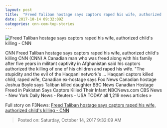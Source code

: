 ```yaml
---
layout: post
title:  "Freed Taliban hostage says captors raped his wife, authorized child's killing - CNN"
date: 2017-10-14 09:32:09Z
categories: cnn-com-top-stories
---
```


![Freed Taliban hostage says captors raped his wife, authorized child's killing - CNN](http://cdn.cnn.com/cnnnext/dam/assets/171012115610-taliban-family-release-1-super-tease.jpg)

CNN Freed Taliban hostage says captors raped his wife, authorized child's killing CNN (CNN) A Canadian man who was freed along with his family after five years in militant captivity in Afghanistan said his captors authorized the killing of one of his children and raped his wife. "The stupidity and the evil of the Haqqani network's ... Haqqani captors killed child, raped wife, Canadian ex-hostage says Fox News Canadian hostage Joshua Boyle says Taliban killed daughter BBC News Canadian Hostage Freed in Pakistan Says Captors Killed Their Infant NBCNews.com CBS News - New York Daily News - Reuters - USA TODAY all 1,219 news articles »


Full story on F3News: [Freed Taliban hostage says captors raped his wife, authorized child's killing - CNN](http://www.f3nws.com/n/DQhRpC)

> Posted on: Saturday, October 14, 2017 9:32:09 AM
